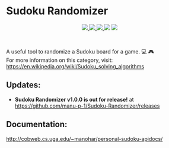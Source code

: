 
# Sudoku Randomizer
<p align="center">
  <a href="https://www.oracle.com/java/">
    <img src="https://forthebadge.com/images/badges/made-with-java.svg">
  </a>
  <a href="https://gph.is/1UFc4RM">
    <img src="https://forthebadge.com/images/badges/built-with-swag.svg">
  </a>
  <a href="https://www.georgiapower.com/">
    <img src="https://forthebadge.com/images/badges/powered-by-electricity.svg">
  </a>
  <img src="https://img.shields.io/badge/Java%20Version-%3E%3D%201.8.0%20%7C%20%3C%3D%2010.0.2-orange.svg?style=for-the-badge">
  <img src="https://img.shields.io/github/commits-since/manu-p-1/Portable-Cryptographer/v1.0.0-alpha.svg?style=for-the-badge">
</p>


<br/>

A useful tool to randomize a Sudoku board for a game. :computer: :video_game:  
For more information on this category, visit: https://en.wikipedia.org/wiki/Sudoku_solving_algorithms

## Updates:
- **Sudoku Randomizer v1.0.0 is out for release!** at https://github.com/manu-p-1/Sudoku-Randomizer/releases

## Documentation:
http://cobweb.cs.uga.edu/~manohar/personal-sudoku-apidocs/
